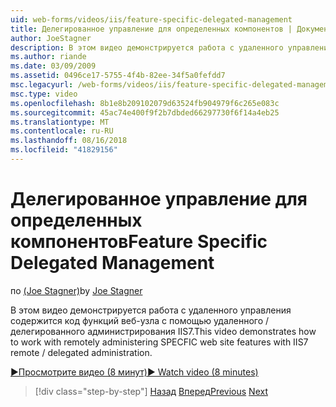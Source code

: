 ```yaml
---
uid: web-forms/videos/iis/feature-specific-delegated-management
title: Делегированное управление для определенных компонентов | Документация Майкрософт
author: JoeStagner
description: В этом видео демонстрируется работа с удаленного управления содержится код функций веб-узла с помощью удаленного / делегированного администрирования IIS7.
ms.author: riande
ms.date: 03/09/2009
ms.assetid: 0496ce17-5755-4f4b-82ee-34f5a0fefdd7
msc.legacyurl: /web-forms/videos/iis/feature-specific-delegated-management
msc.type: video
ms.openlocfilehash: 8b1e8b209102079d63524fb904979f6c265e083c
ms.sourcegitcommit: 45ac74e400f9f2b7dbded66297730f6f14a4eb25
ms.translationtype: MT
ms.contentlocale: ru-RU
ms.lasthandoff: 08/16/2018
ms.locfileid: "41829156"
---
```

<a name="feature-specific-delegated-management"></a><span data-ttu-id="15a32-103">Делегированное управление для определенных компонентов</span><span class="sxs-lookup"><span data-stu-id="15a32-103">Feature Specific Delegated Management</span></span>
====================
<span data-ttu-id="15a32-104">по [(Joe Stagner)](https://github.com/JoeStagner)</span><span class="sxs-lookup"><span data-stu-id="15a32-104">by [Joe Stagner](https://github.com/JoeStagner)</span></span>

<span data-ttu-id="15a32-105">В этом видео демонстрируется работа с удаленного управления содержится код функций веб-узла с помощью удаленного / делегированного администрирования IIS7.</span><span class="sxs-lookup"><span data-stu-id="15a32-105">This video demonstrates how to work with remotely administering SPECFIC web site features with IIS7 remote / delegated administration.</span></span>

[<span data-ttu-id="15a32-106">&#9654;Просмотрите видео (8 минут)</span><span class="sxs-lookup"><span data-stu-id="15a32-106">&#9654; Watch video (8 minutes)</span></span>](https://channel9.msdn.com/Blogs/ASP-NET-Site-Videos/feature-specific-delegated-management)

> [!div class="step-by-step"]
> <span data-ttu-id="15a32-107">[Назад](working-with-iis7-deligated-admin.md)
> [Вперед](troubleshooting-production-aspnet-apps.md)</span><span class="sxs-lookup"><span data-stu-id="15a32-107">[Previous](working-with-iis7-deligated-admin.md)
[Next](troubleshooting-production-aspnet-apps.md)</span></span>
